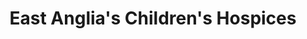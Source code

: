 ---
title: "East Anglia's Children's Hospices"
url: /ipswich/east-anglias-childrens-hospices-felixstowe-road/
shop: charity
---